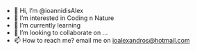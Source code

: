 - 👋 Hi, I’m @ioannidisAlex
- 👀 I’m interested in Coding n Nature
- 🌱 I’m currently learning 
- 💞️ I’m looking to collaborate on ...
- 📫 How to reach me? email me on ioalexandros@hotmail.com

<!---
ioannidisAlex/ioannidisAlex is a ✨ special ✨ repository because its `README.md` (this file) appears on your GitHub profile.
You can click the Preview link to take a look at your changes.
--->

